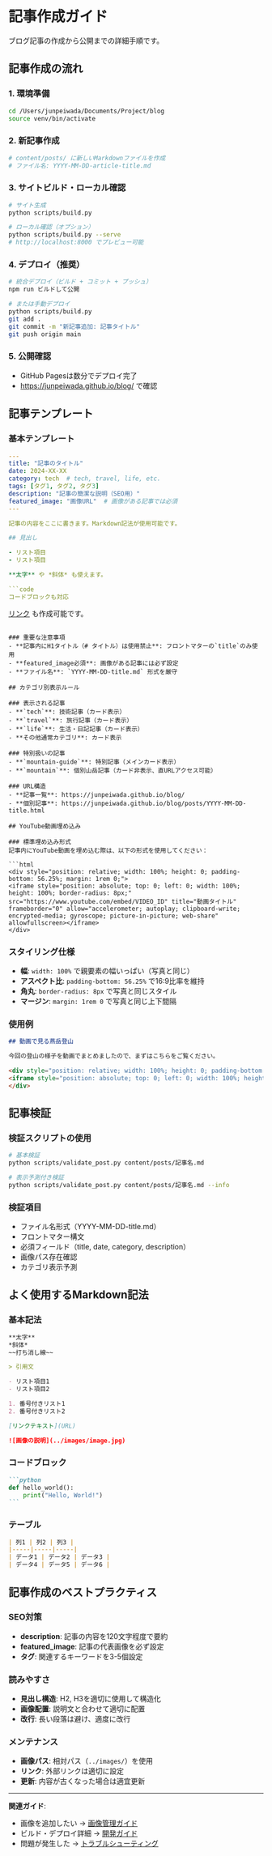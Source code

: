 # 記事作成ガイド

ブログ記事の作成から公開までの詳細手順です。

## 記事作成の流れ

### 1. 環境準備
```bash
cd /Users/junpeiwada/Documents/Project/blog
source venv/bin/activate
```

### 2. 新記事作成
```bash
# content/posts/ に新しいMarkdownファイルを作成
# ファイル名: YYYY-MM-DD-article-title.md
```

### 3. サイトビルド・ローカル確認
```bash
# サイト生成
python scripts/build.py

# ローカル確認（オプション）
python scripts/build.py --serve
# http://localhost:8000 でプレビュー可能
```

### 4. デプロイ（推奨）
```bash
# 統合デプロイ（ビルド + コミット + プッシュ）
npm run ビルドして公開

# または手動デプロイ
python scripts/build.py
git add .
git commit -m "新記事追加: 記事タイトル"
git push origin main
```

### 5. 公開確認
- GitHub Pagesは数分でデプロイ完了
- https://junpeiwada.github.io/blog/ で確認

## 記事テンプレート

### 基本テンプレート
```yaml
---
title: "記事のタイトル"
date: 2024-XX-XX
category: tech  # tech, travel, life, etc.
tags: [タグ1, タグ2, タグ3]
description: "記事の簡潔な説明（SEO用）"
featured_image: "画像URL"  # 画像がある記事では必須
---

記事の内容をここに書きます。Markdown記法が使用可能です。

## 見出し

- リスト項目
- リスト項目

**太字** や *斜体* も使えます。

```code
コードブロックも対応
```

[リンク](https://example.com) も作成可能です。
```

### 重要な注意事項
- **記事内にH1タイトル（# タイトル）は使用禁止**: フロントマターの`title`のみ使用
- **featured_image必須**: 画像がある記事には必ず設定
- **ファイル名**: `YYYY-MM-DD-title.md` 形式を厳守

## カテゴリ別表示ルール

### 表示される記事
- **`tech`**: 技術記事（カード表示）
- **`travel`**: 旅行記事（カード表示）
- **`life`**: 生活・日記記事（カード表示）
- **その他通常カテゴリ**: カード表示

### 特別扱いの記事
- **`mountain-guide`**: 特別記事（メインカード表示）
- **`mountain`**: 個別山岳記事（カード非表示、直URLアクセス可能）

### URL構造
- **記事一覧**: https://junpeiwada.github.io/blog/
- **個別記事**: https://junpeiwada.github.io/blog/posts/YYYY-MM-DD-title.html

## YouTube動画埋め込み

### 標準埋め込み形式
記事内にYouTube動画を埋め込む際は、以下の形式を使用してください：

```html
<div style="position: relative; width: 100%; height: 0; padding-bottom: 56.25%; margin: 1rem 0;">
<iframe style="position: absolute; top: 0; left: 0; width: 100%; height: 100%; border-radius: 8px;" src="https://www.youtube.com/embed/VIDEO_ID" title="動画タイトル" frameborder="0" allow="accelerometer; autoplay; clipboard-write; encrypted-media; gyroscope; picture-in-picture; web-share" allowfullscreen></iframe>
</div>
```

### スタイリング仕様
- **幅**: `width: 100%` で親要素の幅いっぱい（写真と同じ）
- **アスペクト比**: `padding-bottom: 56.25%` で16:9比率を維持
- **角丸**: `border-radius: 8px` で写真と同じスタイル
- **マージン**: `margin: 1rem 0` で写真と同じ上下間隔

### 使用例
```markdown
## 動画で見る燕岳登山

今回の登山の様子を動画でまとめましたので、まずはこちらをご覧ください。

<div style="position: relative; width: 100%; height: 0; padding-bottom: 56.25%; margin: 1rem 0;">
<iframe style="position: absolute; top: 0; left: 0; width: 100%; height: 100%; border-radius: 8px;" src="https://www.youtube.com/embed/ty3CS3eNpGU" title="燕岳登山動画" frameborder="0" allow="accelerometer; autoplay; clipboard-write; encrypted-media; gyroscope; picture-in-picture; web-share" allowfullscreen></iframe>
</div>
```

## 記事検証

### 検証スクリプトの使用
```bash
# 基本検証
python scripts/validate_post.py content/posts/記事名.md

# 表示予測付き検証
python scripts/validate_post.py content/posts/記事名.md --info
```

### 検証項目
- ファイル名形式（YYYY-MM-DD-title.md）
- フロントマター構文
- 必須フィールド（title, date, category, description）
- 画像パス存在確認
- カテゴリ表示予測

## よく使用するMarkdown記法

### 基本記法
```markdown
**太字**
*斜体*
~~打ち消し線~~

> 引用文

- リスト項目1
- リスト項目2

1. 番号付きリスト1
2. 番号付きリスト2

[リンクテキスト](URL)

![画像の説明](../images/image.jpg)
```

### コードブロック
````markdown
```python
def hello_world():
    print("Hello, World!")
```
````

### テーブル
```markdown
| 列1 | 列2 | 列3 |
|-----|-----|-----|
| データ1 | データ2 | データ3 |
| データ4 | データ5 | データ6 |
```

## 記事作成のベストプラクティス

### SEO対策
- **description**: 記事の内容を120文字程度で要約
- **featured_image**: 記事の代表画像を必ず設定
- **タグ**: 関連するキーワードを3-5個設定

### 読みやすさ
- **見出し構造**: H2, H3を適切に使用して構造化
- **画像配置**: 説明文と合わせて適切に配置
- **改行**: 長い段落は避け、適度に改行

### メンテナンス
- **画像パス**: 相対パス（`../images/`）を使用
- **リンク**: 外部リンクは適切に設定
- **更新**: 内容が古くなった場合は適宜更新

---

**関連ガイド**:
- 画像を追加したい → [画像管理ガイド](IMAGE_GUIDE.md)
- ビルド・デプロイ詳細 → [開発ガイド](DEVELOPMENT.md)
- 問題が発生した → [トラブルシューティング](TROUBLESHOOTING.md)